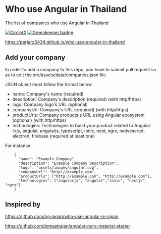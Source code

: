 # Who use Angular in Thailand
The list of companies who use Angular in Thailand

[![CircleCI](https://circleci.com/gh/perjerz3434/who-use-angular-in-thailand/tree/master.svg?style=svg)](https://circleci.com/gh/perjerz3434/who-use-angular-in-thailand/tree/master) [![Greenkeeper badge](https://badges.greenkeeper.io/perjerz3434/who-use-angular-in-thailand.svg)](https://greenkeeper.io/)

https://perjerz3434.github.io/who-use-angular-in-thailand

## Add your company
In order to add a company to this repo, you have to submit pull request so as to edit the src/assets/data/companies.json file.

JSON object must follow the format below.

- name: Company's name (required)
- description: Company's description (required) (with http/https)
- logo: Company logo's URL (optional)
- companyUrl: Company's URL (required) (with http/https)
- productUrls: Company products's URL using Angular ecosystem (optional) (with http/https)
- technologies: Technologies to build your product related to Angular: rxjs, angular, angularjs, typescript, ionic, nest, ngrx, nativescript, electron, firebase (required at least one)

For instance:

```
    {
      "name": "Example Company",
      "description": "Example Company Description",
      "logo": "assets/images/angular.svg",
      "companyUrl": "http://example.com",
      "productUrls": ["http://example.com", "http://example.com"],
      "technologies": ["angularjs", "angular","ionic", "nestjs", "ngrx"]
    }
```

## Inspired by
https://github.com/ng-japan/who-use-angular-in-japan

https://github.com/tomastrajan/angular-ngrx-material-starter
